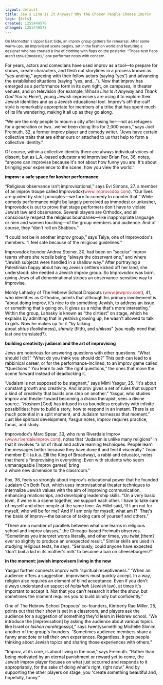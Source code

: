 ```yaml
---
layout: default
title: Jew's Line Is It Anyway? Why the Chosen People Choose Improv
tags: [Arts]
created: 1255449578
changed: 1255449578
---
```

<p><span class="Apple-style-span" style="font-size: 12px; line-height: 16px; ">On&nbsp;<st1:city w:st="on">Manhattan</st1:city>'s&nbsp;<st1:place w:st="on">Upper East Side</st1:place>, an improv group gathers for rehearsal. After some warm-ups, an improvised scene begins, set in the fashion world and featuring a designer who has created a line of clothing with flaps on the posterior. &ldquo;Those tush flaps aren't&nbsp;<em>tznius</em>(modest),&rdquo; one performer notes with concern.</span></p>
<p><span class="Apple-style-span" style="font-size: 12px; line-height: 16px; ">
<p style="margin-top: 0px; margin-right: 0px; margin-bottom: 1em; margin-left: 0px; background-image: none; background-repeat: repeat; background-attachment: scroll; -webkit-background-clip: initial; -webkit-background-origin: initial; background-color: white; background-position: 0% 50%; "><span style="color: black; ">For years, actors and comedians have used improv as a tool&mdash;to prepare for shows, create characters, and flesh out storylines in a process known as &ldquo;yes-anding,&rdquo; agreeing with their fellow actors (saying &ldquo;yes&rdquo;) and advancing the established situations (saying &ldquo;yes, and&hellip;&rdquo;). Now that improv has emerged as a performance form in its own right, on campuses, in theater venues, and on television (for example,&nbsp;<em>Whose Line Is It Anyway&nbsp;</em>and&nbsp;<em>Thank God You're Here!</em>), young Jewish improvisers are using it to explore their Jewish identities and as a Jewish educational tool. Improv's off-the-cuff style is remarkably appropriate for members of a tribe that has spent much of its life wandering, making it all up as they go along.<o:p></o:p></span></p>
<p style="margin-top: 0px; margin-right: 0px; margin-bottom: 1em; margin-left: 0px; background-image: none; background-repeat: repeat; background-attachment: scroll; -webkit-background-clip: initial; -webkit-background-origin: initial; background-color: white; background-position: 0% 50%; "><span style="color: black; ">&ldquo;We are the only people to mourn a city after losing her&mdash;not as refugees for a generation or two&hellip;we've been doing this for 2,000 years,&rdquo; says Joel Freimuth, 32, a former improv player and comedy writer. &ldquo;Jews have certain collective traits that are either ours or attached to us that help to form a collective identity.&rdquo;<o:p></o:p></span></p>
<p style="margin-top: 0px; margin-right: 0px; margin-bottom: 1em; margin-left: 0px; background-image: none; background-repeat: repeat; background-attachment: scroll; -webkit-background-clip: initial; -webkit-background-origin: initial; background-color: white; background-position: 0% 50%; "><span style="color: black; ">Of course, within a collective identity there are always individual voices of dissent, but as L.A.-based educator and improviser Brian Fox, 36, notes, &ldquo;anyone can improvise because it's not about how funny you are. It's about bringing your experience to the scene, how you view the world.&rdquo;<o:p></o:p></span></p>
<p style="margin-top: 0px; margin-right: 0px; margin-bottom: 1em; margin-left: 0px; background-image: none; background-repeat: repeat; background-attachment: scroll; -webkit-background-clip: initial; -webkit-background-origin: initial; background-color: white; background-position: 0% 50%; "><strong><span style="color: black; ">improv: a safe space for kosher performance</span></strong><span style="color: black; "><o:p></o:p></span></p>
<p style="margin-top: 0px; margin-right: 0px; margin-bottom: 1em; margin-left: 0px; background-image: none; background-repeat: repeat; background-attachment: scroll; -webkit-background-clip: initial; -webkit-background-origin: initial; background-color: white; background-position: 0% 50%; "><span style="color: black; ">&ldquo;Religious observance isn't improvisational,&rdquo; says Evi Simons, 27, a member of an improv troupe called Improvodox(<a href="http://www.improvodox.com/" title="www.improvodox.com" style="color: rgb(190, 30, 45); text-decoration: none; ">www.improvodox.com</a>). &ldquo;Our lives are guided by strict principles&mdash;we turn to comedy to counter that.&rdquo; While comedy performance might be largely perceived as immodest or unkosher, Improvodox<em>&nbsp;</em>is out to prove that stage performers don't have to violate Jewish law and observance. Several players are Orthodox, and all consciously respect the religious boundaries&mdash;like inappropriate language or men and women touching&mdash;of the group members and audience. And of course, they &ldquo;don't roll on Shabbos.&rdquo;<o:p></o:p></span></p>
<p style="margin-top: 0px; margin-right: 0px; margin-bottom: 1em; margin-left: 0px; background-image: none; background-repeat: repeat; background-attachment: scroll; -webkit-background-clip: initial; -webkit-background-origin: initial; background-color: white; background-position: 0% 50%; "><span style="color: black; ">&ldquo;I could not be in another improv group,&rdquo; says Talya, one of Improvodox's members. &ldquo;I feel safe because of the religious guidelines.&rdquo;<o:p></o:p></span></p>
<p style="margin-top: 0px; margin-right: 0px; margin-bottom: 1em; margin-left: 0px; background-image: none; background-repeat: repeat; background-attachment: scroll; -webkit-background-clip: initial; -webkit-background-origin: initial; background-color: white; background-position: 0% 50%; "><span style="color: black; ">Improvodox founder Andrea Steiner, 30, had been on &ldquo;secular&rdquo; improv teams where she recalls being &ldquo;always the observant one,&rdquo; and where &ldquo;Jewish subjects were handled in a shallow way.&rdquo; After portraying a Palestinian happy about having Jewish settlers kicked off her land, she understood: she needed a Jewish improv group. So Improvodox was born, giving Jews of all denominational stripes an observance-sensitive way to improvise.<o:p></o:p></span></p>
<p style="margin-top: 0px; margin-right: 0px; margin-bottom: 1em; margin-left: 0px; background-image: none; background-repeat: repeat; background-attachment: scroll; -webkit-background-clip: initial; -webkit-background-origin: initial; background-color: white; background-position: 0% 50%; "><span style="color: black; ">Mordy Lahasky of The Hebrew School Dropouts (<a href="http://www.jewprov.com/" title="www.jewprov.com" style="color: rgb(190, 30, 45); text-decoration: none; ">www.jewprov.com</a>), 41, who identifies as Orthodox, admits that although his primary involvement is &ldquo;about doing improv, it's nice to do something Jewish, to address an issue or something that's going on. It gives us a niche that's more interesting.&rdquo; Within the group, Lahasky is known as &ldquo;the dirtiest&rdquo; on stage, which he explains by admitting that in yeshiva growing up, he wasn't allowed to talk to girls. Now he makes up for it &ldquo;by talking about&nbsp;<em>shtus</em>&nbsp;(foolishness),&nbsp;<em>shmutz</em>&nbsp;(filth), and&nbsp;<em>shiksas</em>&rdquo; (you really need that last one translated?).<o:p></o:p></span></p>
<p style="margin-top: 0px; margin-right: 0px; margin-bottom: 1em; margin-left: 0px; background-image: none; background-repeat: repeat; background-attachment: scroll; -webkit-background-clip: initial; -webkit-background-origin: initial; background-color: white; background-position: 0% 50%; "><strong><span style="color: black; ">building creativity: judaism and the art of improvising</span></strong><span style="color: black; "><o:p></o:p></span></p>
<p style="margin-top: 0px; margin-right: 0px; margin-bottom: 1em; margin-left: 0px; background-image: none; background-repeat: repeat; background-attachment: scroll; -webkit-background-clip: initial; -webkit-background-origin: initial; background-color: white; background-position: 0% 50%; "><span style="color: black; ">Jews are notorious for answering questions with other questions. &ldquo;What should I do?&rdquo; &ldquo;What do you think you should do?&rdquo; This path can lead to a rabbinical career, or for the performance-inclined, to an improv game called &ldquo;Questions.&rdquo; You learn to ask &ldquo;the right questions,&rdquo; the ones that move the scene forward instead of deadlocking it.<o:p></o:p></span></p>
<p style="margin-top: 0px; margin-right: 0px; margin-bottom: 1em; margin-left: 0px; background-image: none; background-repeat: repeat; background-attachment: scroll; -webkit-background-clip: initial; -webkit-background-origin: initial; background-color: white; background-position: 0% 50%; "><span style="color: black; ">&ldquo;Judaism is not supposed to be stagnant,&rdquo; says Mimi Yasgur, 25. &ldquo;It's about constant growth and creativity. And improv gives a set of rules that support a kind of creativity that builds one step on another.&rdquo; Yasgur, who studies improv and theater toward becoming a drama therapist, sees a divine source. &ldquo;<em>Hashem</em>&nbsp;[God] has infused in us boundless creativity with infinite possibilities: how to build a story, how to respond in an instant. There is so much potential in a split moment, and Judaism harnesses that moment.&rdquo; Just like spiritual development, Yasgur notes, improv requires practice, focus, and study.<o:p></o:p></span></p>
<p style="margin-top: 0px; margin-right: 0px; margin-bottom: 1em; margin-left: 0px; background-image: none; background-repeat: repeat; background-attachment: scroll; -webkit-background-clip: initial; -webkit-background-origin: initial; background-color: white; background-position: 0% 50%; "><span style="color: black; ">Improvodox's Marc Spear, 33, who runs Riverdale Improv (<a href="http://www.riverdaleimprov.com/" title="www.riverdaleimprov.com" style="color: rgb(190, 30, 45); text-decoration: none; ">www.riverdaleimprov.com</a>), notes that &ldquo;Judaism is unlike many religions&rdquo; in that it involves &ldquo;a lot of ritual and active learning techniques. People learn the messages better because they have done it and feel it viscerally.&rdquo; Team member Elli (a.k.a. Elli the King of Broadway), a rabbi and educator, notes that there's &ldquo;improvising in everything. Even with students who seem unmanageable [improv games] bring<br />
a whole new dimension to the classroom.&rdquo;<o:p></o:p></span></p>
<p style="margin-top: 0px; margin-right: 0px; margin-bottom: 1em; margin-left: 0px; background-image: none; background-repeat: repeat; background-attachment: scroll; -webkit-background-clip: initial; -webkit-background-origin: initial; background-color: white; background-position: 0% 50%; "><span style="color: black; ">Fox, 36, feels so strongly about improv's educational power that he founded Judaism On Both Feet, which uses improvisational theater techniques to internalize Jewish values with the aim of improving communication, enhancing relationships, and developing leadership skills. &ldquo;On a very basic level, if we're in a scene together, we support each other. I have to take care of myself and other people at the same time. As Hillel said, 'If I am not for myself, who will be for me? And if I am only for myself, what am I?' That's the basis of improv&mdash;the balance of taking care of yourself and others.&rdquo;<o:p></o:p></span></p>
<p style="margin-top: 0px; margin-right: 0px; margin-bottom: 1em; margin-left: 0px; background-image: none; background-repeat: repeat; background-attachment: scroll; -webkit-background-clip: initial; -webkit-background-origin: initial; background-color: white; background-position: 0% 50%; "><span style="color: black; ">&ldquo;There are a number of parallels between what one learns in religious school and improv classes,&rdquo; the Chicago-based Freimuth observes. &ldquo;Sometimes you interpret words literally, and other times, you twist [them] ever so slightly to produce an unexpected result.&rdquo; Similar skills are used in studying religious texts, he says. &ldquo;Seriously, could anyone have expected 'don't boil a kid in its mother's milk' to become a ban on cheeseburgers?&rdquo;<o:p></o:p></span></p>
<p style="margin-top: 0px; margin-right: 0px; margin-bottom: 1em; margin-left: 0px; background-image: none; background-repeat: repeat; background-attachment: scroll; -webkit-background-clip: initial; -webkit-background-origin: initial; background-color: white; background-position: 0% 50%; "><strong><span style="color: black; ">in the moment: jewish improvisers living in the now</span></strong><span style="color: black; "><o:p></o:p></span></p>
<p style="margin-top: 0px; margin-right: 0px; margin-bottom: 1em; margin-left: 0px; background-image: none; background-repeat: repeat; background-attachment: scroll; -webkit-background-clip: initial; -webkit-background-origin: initial; background-color: white; background-position: 0% 50%; "><span style="color: black; ">Yasgur further connects improv with &ldquo;spiritual receptiveness.&rdquo; &ldquo;When an audience offers a suggestion, improvisers must quickly accept. In a way, religion also requires an element of blind acceptance. Even if you don't always understand an aspect of&nbsp;<em>halakhah</em>&nbsp;(Jewish law), at times it's important to accept it. Not that you can't research it after the show, but sometimes the moment requires you to build blindly but confidently.&rdquo;<o:p></o:p></span></p>
<p style="margin-top: 0px; margin-right: 0px; margin-bottom: 1em; margin-left: 0px; background-image: none; background-repeat: repeat; background-attachment: scroll; -webkit-background-clip: initial; -webkit-background-origin: initial; background-color: white; background-position: 0% 50%; "><span style="color: black; ">One of The Hebrew School Dropouts' co-founders, Kimberly Rae Miller, 25, points out that their show is set in a classroom, and players ask the audience for a suggestion of something they'd learn in Hebrew school. &ldquo;We introduce the [improvisation] by asking the audience about various topics like&nbsp;<st1:country-region w:st="on"><st1:place w:st="on">Israel</st1:place></st1:country-region>&nbsp;or&nbsp;<em>lashon harah</em>(gossip),&rdquo; says twentysomething Michelle Slonim, another of the group's founders. &ldquo;Sometimes audience members share a funny anecdote or tell their own experiences. Regardless, it gets people thinking about Jewish topics and sharing those experiences with others.&rdquo;<o:p></o:p></span></p>
<p style="margin-top: 0px; margin-right: 0px; margin-bottom: 1em; margin-left: 0px; background-image: none; background-repeat: repeat; background-attachment: scroll; -webkit-background-clip: initial; -webkit-background-origin: initial; background-color: white; background-position: 0% 50%; "><span style="color: black; ">&ldquo;Improv, at its core, is about living in the now,&rdquo; says Freimuth. &ldquo;Rather than being motivated by an eternal punishment or reward yet to come, the Jewish improv player focuses on what just occurred and responds to it appropriately, for the sake of doing what's right, right now.&rdquo; And by supporting the other players on stage, you &ldquo;create something beautiful and, hopefully, funny.&rdquo;</span></p>
</span></p>